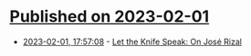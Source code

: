 # [Published on 2023-02-01](index.md)

* [2023-02-01, 17:57:08](https://news.ycombinator.com/item?id=34614608) - [Let the Knife Speak: On José Rizal](https://lareviewofbooks.org/article/let-the-knife-speak-on-jose-rizal/)
